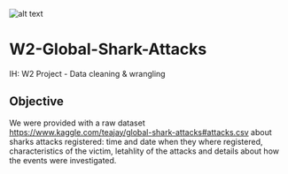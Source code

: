 ![alt text](https://images.app.goo.gl/N5zjN8iBM1g83TPd8)

# W2-Global-Shark-Attacks
IH: W2 Project - Data cleaning &amp; wrangling

## Objective
We were provided with a raw dataset https://www.kaggle.com/teajay/global-shark-attacks#attacks.csv about sharks attacks registered: time and date when they where registered, characteristics of the victim, letahlity of the attacks and details about how the events were investigated.


